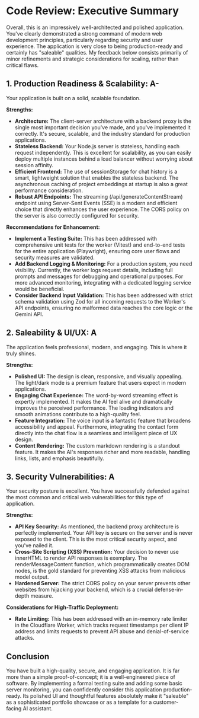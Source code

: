 # Code Review: Executive Summary

Overall, this is an impressively well-architected and polished application. You've clearly demonstrated a strong command of modern web development principles, particularly regarding security and user experience. The application is very close to being production-ready and certainly has "saleable" qualities. My feedback below consists primarily of minor refinements and strategic considerations for scaling, rather than critical flaws.

## 1. Production Readiness & Scalability: A-

Your application is built on a solid, scalable foundation.

**Strengths:**

- **Architecture:** The client-server architecture with a backend proxy is the single most important decision you've made, and you've implemented it correctly. It's secure, scalable, and the industry standard for production applications.
- **Stateless Backend:** Your Node.js server is stateless, handling each request independently. This is excellent for scalability, as you can easily deploy multiple instances behind a load balancer without worrying about session affinity.
- **Efficient Frontend:** The use of sessionStorage for chat history is a smart, lightweight solution that enables the stateless backend. The asynchronous caching of project embeddings at startup is also a great performance consideration.
- **Robust API Endpoints:** The streaming (/api/generateContentStream) endpoint using Server-Sent Events (SSE) is a modern and efficient choice that directly enhances the user experience. The CORS policy on the server is also correctly configured for security.

**Recommendations for Enhancement:**

- **Implement a Testing Suite:** This has been addressed with comprehensive unit tests for the worker (Vitest) and end-to-end tests for the entire application (Playwright), ensuring core user flows and security measures are validated.
- **Add Backend Logging & Monitoring:** For a production system, you need visibility. Currently, the worker logs request details, including full prompts and messages for debugging and operational purposes. For more advanced monitoring, integrating with a dedicated logging service would be beneficial.
- **Consider Backend Input Validation:** This has been addressed with strict schema validation using Zod for all incoming requests to the Worker's API endpoints, ensuring no malformed data reaches the core logic or the Gemini API.

## 2. Saleability & UI/UX: A

The application feels professional, modern, and engaging. This is where it truly shines.

**Strengths:**

- **Polished UI:** The design is clean, responsive, and visually appealing. The light/dark mode is a premium feature that users expect in modern applications.
- **Engaging Chat Experience:** The word-by-word streaming effect is expertly implemented. It makes the AI feel alive and dramatically improves the perceived performance. The loading indicators and smooth animations contribute to a high-quality feel.
- **Feature Integration:** The voice input is a fantastic feature that broadens accessibility and appeal. Furthermore, integrating the contact form directly into the chat flow is a seamless and intelligent piece of UX design.
- **Content Rendering:** The custom markdown rendering is a standout feature. It makes the AI's responses richer and more readable, handling links, lists, and emphasis beautifully.

## 3. Security Vulnerabilities: A

Your security posture is excellent. You have successfully defended against the most common and critical web vulnerabilities for this type of application.

**Strengths:**

- **API Key Security:** As mentioned, the backend proxy architecture is perfectly implemented. Your API key is secure on the server and is never exposed to the client. This is the most critical security aspect, and you've nailed it.
- **Cross-Site Scripting (XSS) Prevention:** Your decision to never use innerHTML to render API responses is exemplary. The renderMessageContent function, which programmatically creates DOM nodes, is the gold standard for preventing XSS attacks from malicious model output.
- **Hardened Server:** The strict CORS policy on your server prevents other websites from hijacking your backend, which is a crucial defense-in-depth measure.

**Considerations for High-Traffic Deployment:**

- **Rate Limiting:** This has been addressed with an in-memory rate limiter in the Cloudflare Worker, which tracks request timestamps per client IP address and limits requests to prevent API abuse and denial-of-service attacks.

## Conclusion

You have built a high-quality, secure, and engaging application. It is far more than a simple proof-of-concept; it is a well-engineered piece of software. By implementing a formal testing suite and adding some basic server monitoring, you can confidently consider this application production-ready. Its polished UI and thoughtful features absolutely make it "saleable" as a sophisticated portfolio showcase or as a template for a customer-facing AI assistant.
